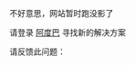 不好意思，网站暂时跑没影了 
<br>

请登录 [阿度巴](https://adu8.top) 寻找新的解决方案

请反馈此问题：

<script src="https://utteranc.es/client.js"
        repo="chemtour/chemtour"
        issue-term="chemtour-enhancement-issues"
        label="🤝enhancement"
        theme="github-light"
        crossorigin="anonymous"
        async>
</script>
